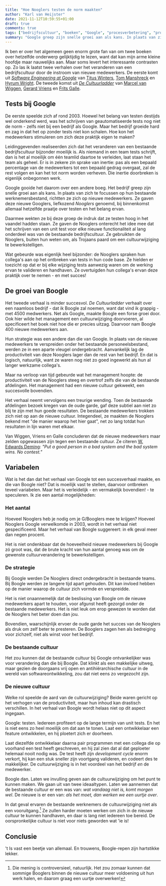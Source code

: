```yaml
---
title: "Hoe Nooglers testen de norm maakten"
author: "Karl van Heijster"
date: 2021-11-12T10:59:55+01:00
draft: true
comments: true
tags: ["bedrijfscultuur", "boeken", "Google", "procesverbetering", "productiviteit", "testen", "verandering"]
summary: "Google greep zijn snelle groei aan als kans. In plaats van zich te focussen op hun bestaande werknemersbestand, richtten ze zich op nieuwe medewerkers. Ze gaven deze nieuwe Googlers, liefkozend *Nooglers* genoemd, bij binnenkomst allemaal hetzelfde praatje over testen en het belang ervan. Ze gebruikten de Nooglers, buiten hun weten om, als Trojaans paard om een cultuurwijziging te bewerkstelligen."
---
```


Ik ben er over het algemeen geen enorm grote fan van om twee boeken over hetzelfde onderwerp gelijktijdig te lezen, want dat kan mijn arme kleine hoofdje maar nauwelijks aan. Maar soms levert het interessante contrasten op. Zo las ik laatst twee verhalen over het veranderen van een bedrijfscultuur door de instroom van nieuwe medewerkers. De eerste komt uit [*Software Engineering at Google*](https://www.oreilly.com/library/view/software-engineering-at/9781492082781/) van [Titus Winters](https://www.linkedin.com/in/tituswinters/), [Tom Manshreck](https://www.linkedin.com/in/thomas-manshreck-0111a11/) en [Hyrum Wright](https://www.linkedin.com/in/hyrum-wright-0905427/). De tweede komst uit [*De Cultuurladder*](https://www.atlascontact.nl/boek/de-cultuurladder/) van [Marcel van Wiggen](https://www.per4mance.nl/over-per4mance/marcel-van-wiggen), [Gerard Vriens](https://www.per4mance.nl/over-per4mance/gerard-vriens) en [Frits Galle](https://www.per4mance.nl/over-per4mance/frits-galle).


## Tests bij Google


De eerste speelde zich af rond 2003. Hoewel het belang van testen destijds wel onderkend werd, was het schrijven van geautomatiseerde tests nog niet de norm - zelfs niet bij een bedrijf als Google. Maar het bedrijf groeide hard en zag in dat het op zonder tests niet kon schalen. Hoe kon het medewerkers stimuleren om zich deze praktijk eigen te maken? 


Leidinggevenden realiseerden zich dat het veranderen van een bestaande bedrijfscultuur bijzonder moeilijk is. Als niemand in een team tests schrijft, dan is het al moeilijk om één teamlid daartoe te verleiden, laat staan het team als geheel. Er is in zekere zin sprake van inertie: pas als een bepaald percentage van de medewerkers tot een bepaald gedrag overgaat, zal de rest volgen en kan het tot norm worden verheven. Die inertie doorbreken is eigenlijk onbegonnen werk.


Google gooide het daarom over een andere boeg. Het bedrijf greep zijn snelle groei aan als kans. In plaats van zich te focussen op hun bestaande werknemersbestand, richtten ze zich op nieuwe medewerkers. Ze gaven deze nieuwe Googlers, liefkozend *Nooglers* genoemd, bij binnenkomst allemaal hetzelfde praatje over testen en het belang ervan. 


Daarmee wekten ze bij deze groep de indruk dat ze testen hoog in het vaandel hadden staan. Ze gaven de Nooglers onterecht het idee mee dat het schrijven van een unit test voor elke nieuwe functionaliteit al lang onderdeel was van de bestaande bedrijfscultuur. Ze gebruikten de Nooglers, buiten hun weten om, als Trojaans paard om een cultuurwijziging te bewerkstelligen.


Wat gebeurde was eigenlijk heel bijzonder: de Nooglers spraken hun collega's aan op het ontbreken van tests in hun code base. Ze hielden er toezicht op dat er bij elke wijziging tests aanwezig waren om de werking ervan te valideren en handhaven. Ze overtuigden hun collega's ervan deze praktijk over te nemen - en met succes!


## De groei van Boogle


Het tweede verhaal is minder succesvol. *De Cultuurladder* verhaalt over een naamloos bedrijf - dat ik Boogle zal noemen, want dat vind ik grappig - met 4500 medwerkers. Net als Google, maakte Boogle een forse groei door. Ook hier wilde het management een cultuurwijziging doorvoeren, al specificeert het boek niet hoe die er precies uitzag. Daarvoor nam Boogle 400 nieuwe medewerkers aan. 


Hun strategie was een andere dan die van Google. In plaats van de nieuwe medewerkers te verspreiden onder het bestaande personeelsbestand, werden ze in een aparte vleugel ondergebracht. Aanvankelijk lag de productiviteit van deze Nooglers lager dan de rest van het bedrijf. En dat is logisch, natuurlijk, want ze waren nog niet zo goed ingewerkt als hun al langer werkzame collega's. 


Maar na verloop van tijd gebeurde wat het management hoopte: de productiviteit van de Nooglers steeg en overtrof zelfs die van de bestaande afdelingen. Het management had een nieuwe cultuur gekweekt, een succesvolle bovendien.


Het verhaal neemt vervolgens een treurige wending. Toen de bestaande afdelingen bezoek kregen van de oude garde, gaf deze subtiel aan niet zo blij te zijn met hun goede resultaten. De bestaande medewerkers trokken zich niet op aan de nieuwe cultuur. Integendeel, ze maakten de Nooglers bekend met "de manier waarop het hier gaat", net zo lang totdat hun resultaten in lijn waren met elkaar.


Van Wiggen, Vriens en Galle concluderen dat de nieuwe medewerkers maar zelden opgewassen zijn tegen een bestaande cultuur. Ze citeren [W. Edwards Deming](https://nl.wikipedia.org/wiki/William_Edwards_Deming): *"Put a good person in a bad system and the bad system wins. No contest."*


## Variabelen


Wat is het dan dat het verhaal van Google tot een succesverhaal maakte, en die van Boogle niet? Dat is moeilijk vast te stellen, daarvoor ontbreken teveel variabelen. Maar het is verleidelijk - en vermakelijk bovendien! - te speculeren. Ik zie een aantal mogelijkheden:


### Het aantal


Hoeveel Nooglers heb je nodig om je G/Booglers mee te krijgen? Hoeveel Nooglers Google verwelkomde in 2003, wordt in het verhaal niet gespecificeerd. Maar het verhaal van Boogle suggereert: in elk geval meer dan negen procent. 


Het is niet ondenkbaar dat de hoeveelheid nieuwe medewerkers bij Google zó groot was, dat de brute kracht van hun aantal genoeg was om de gewenste cultuurverandering te bewerkstelligen.


### De strategie


Bij Google werden De Nooglers direct ondergebracht in bestaande teams. Bij Boogle werden ze langere tijd apart gehouden. Dit kan invloed hebben op de manier waarop de cultuur zich vormde en verspreidde. 


Het is niet onaannemelijk dat de beslissing van Boogle om de nieuwe medewerkers apart te houden, voor afgunst heeft gezorgd onder de bestaande medewerkers. Het is niet leuk om erop gewezen te worden dat de Nooglers het beter doen dan jou. 


Bovendien, waarschijnlijk ervoer de oude garde het succes van de Nooglers als druk om zelf beter te presteren. De Booglers zagen hen als bedreiging voor zichzelf, niet als winst voor het bedrijf.


### De bestaande cultuur


Het zou kunnen dat de bestaande cultuur bij Google ontvankelijker was voor verandering dan die bij Boogle. Dat klinkt als een makkelijke uitweg, maar gezien de doorgaans vrij open en antihiërarchische cultuur in de wereld van softwareontwikkeling, zou dat niet eens zo vergezocht zijn.


### De nieuwe cultuur


Welke rol speelde de aard van de cultuurwijziging? Beide waren gericht op het verhogen van de productiviteit, maar hun inhoud kan drastisch verschillen. In het verhaal van Boogle wordt helaas niet op dit aspect ingegaan.


Google: testen. Iedereen profiteert op de lange termijn van unit tests. En het is niet eens zo heel moeilijk om dat aan te tonen. Laat een ontwikkelaar een feature ontwikkelen, en hij ploetert zich er doorheen. 


Laat diezelfde ontwikkelaar daarna pair programmen met een collega die op voorhand een test heeft geschreven, en hij zal zien dat al dat geploeter helemaal nooit nodig was. De test heeft zijn *development cycle* enorm verkort, hij kan een stuk sneller zijn voortgang valideren, en codeert des te makkelijker. De cultuurwijziging is in het voordeel van het bedrijf *en* de medewerker.


Boogle dan. Laten we invulling geven aan de cultuurwijziging om het punt te kunnen maken. We gaan uit van twee ideaaltypen. Laten we aannemen dat de bestaande cultuur er een was van: *wat vandaag niet is, komt morgen wel*. De nieuwe is er een van: *als het moet, dan werken we een uurtje over*. 


In dat geval ervaren de bestaande werknemers de cultuurwijziging niet als een vooruitgang.[^1] Ze zullen harder moeten werken om zich in de nieuwe cultuur te kunnen handhaven, en daar is lang niet iedereen toe bereid. De oorspronkelijke cultuur is niet voor niets geworden wat 'ie is!


## Conclusie


't Is vast een beetje van allemaal. En trouwens, Boogle-repen zijn hartstikke lekker.


[^1]: Die mening is controversieel, natuurlijk. Het zou zomaar kunnen dat sommige Booglers binnen de nieuwe cultuur meer voldoening uit hun werk halen, en daarom graag een uurtje overwerken! 
